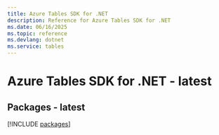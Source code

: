 ```yaml
---
title: Azure Tables SDK for .NET
description: Reference for Azure Tables SDK for .NET
ms.date: 06/16/2025
ms.topic: reference
ms.devlang: dotnet
ms.service: tables
---
```

# Azure Tables SDK for .NET - latest
## Packages - latest
[!INCLUDE [packages](tables-index.md)]